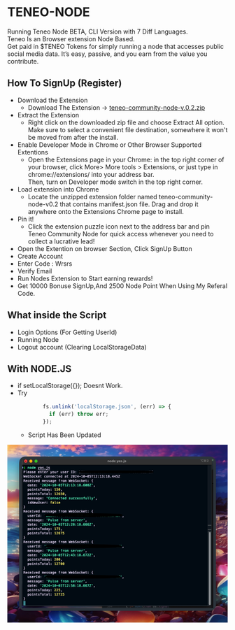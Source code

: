 # TENEO-NODE
Running Teneo Node BETA, CLI Version with 7 Diff Languages. <br>
Teneo Is an Browser extension Node Based. <br>
Get paid in $TENEO Tokens for simply running a node that accesses public social media data. It’s easy, passive, and you earn from the value you contribute.

## How To SignUp (Register)

- Download the Extension
   - Download The Extension -> [ teneo-community-node-v.0.2.zip ](https://teneo.pro/community-node#:~:text=Download%20extension%20as%20zip%20file%20teneo%2Dcommunity%2Dnode%2Dv.0.2.zip)
- Extract the Extension
   - Right click on the downloaded zip file and choose Extract All option. Make sure to select a convenient file destination, somewhere it won't be moved from after the install.
- Enable Developer Mode in Chrome or Other Browser Supported Extentions
   - Open the Extensions page in your Chrome: in the top right corner of your browser, click More> More tools > Extensions, or just type in chrome://extensions/ into your address bar. <br>
     Then, turn on     Developer mode switch in the top right corner.
- Load extension into Chrome
   - Locate the unzipped extension folder named teneo-community-node-v0.2 that contains manifest.json file. Drag and drop it anywhere onto the Extensions Chrome page to install.
- Pin it!
   - Click the extension puzzle icon next to the address bar and pin Teneo Community Node for quick access whenever you need to collect a lucrative lead!
- Open the Extention on browser Section, Click SignUp Button
- Create Account
- Enter Code : Wrsrs
- Verify Email
- Run Nodes Extension to Start earning rewards!
- Get 10000 Bonuse SignUp,And 2500 Node Point When Using My Referal Code.

## What inside the Script

- Login Options (For Getting UserId)
- Running Node
- Logout account (Clearing LocalStorageData)

## With NODE.JS
- if setLocalStorage({}); Doesnt Work.
- Try
  ```JavaScript
          fs.unlink('localStorage.json', (err) => {
            if (err) throw err;
          });
  ```
  - Script Has Been Updated
<img src="/Asset/Screenshot 2024-10-05 at 20.08.20.png" width=600>

